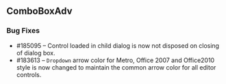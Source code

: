 ## ComboBoxAdv

### Bug Fixes

* \#185095 – Control loaded in child dialog is now not disposed on closing of dialog box.
* \#183613 – `Dropdown` arrow color for Metro, Office 2007 and Office2010 style is now changed to maintain the common arrow color for all editor controls. 
